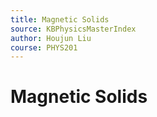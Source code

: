 ```yaml
---
title: Magnetic Solids
source: KBPhysicsMasterIndex
author: Houjun Liu
course: PHYS201
---
```


# Magnetic Solids

